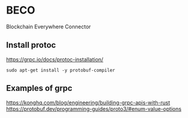 # BECO
Blockchain Everywhere Connector

## Install protoc

https://grpc.io/docs/protoc-installation/

    sudo apt-get install -y protobuf-compiler

## Examples of grpc

https://konghq.com/blog/engineering/building-grpc-apis-with-rust
https://protobuf.dev/programming-guides/proto3/#enum-value-options